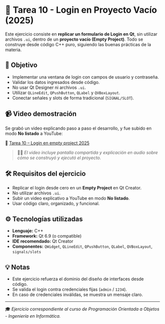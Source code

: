 # 🔐 Tarea 10 - Login en Proyecto Vacío (2025)

Este ejercicio consiste en **replicar un formulario de Login en Qt**, sin utilizar archivos `.ui`, dentro de un **proyecto vacío (Empty Project)**. Todo se construye desde código C++ puro, siguiendo las buenas prácticas de la materia.

## 🎯 Objetivo

- Implementar una ventana de login con campos de usuario y contraseña.
- Validar los datos ingresados desde código.
- No usar Qt Designer ni archivos `.ui`.
- Utilizar `QLineEdit`, `QPushButton`, `QLabel` y `QVBoxLayout`.
- Conectar señales y slots de forma tradicional (`SIGNAL/SLOT`).

## 📹 Video demostración

Se grabó un video explicando paso a paso el desarrollo, y fue subido en modo **No listado** a YouTube:

🔗 [Tarea 10 – Login en empty project 2025](https://www.youtube.com/watch?v=q9u-I7tNasY)

> 🧑‍🏫 *El video incluye pantalla compartida y explicación en audio sobre cómo se construyó y ejecutó el proyecto.*

## 🛠️ Requisitos del ejercicio

- Replicar el login desde cero en un **Empty Project** en Qt Creator.
- No utilizar archivos `.ui`.
- Subir un video explicativo a YouTube en modo **No listado**.
- Usar código claro, organizado, y funcional.

## ⚙️ Tecnologías utilizadas

- **Lenguaje:** C++
- **Framework:** Qt 6.9 (o compatible)
- **IDE recomendado:** Qt Creator
- **Componentes:** `QWidget`, `QLineEdit`, `QPushButton`, `QLabel`, `QVBoxLayout`, `signals/slots`

## 💡 Notas

- Este ejercicio refuerza el dominio del diseño de interfaces desde código.
- Se valida el login contra credenciales fijas (`admin` / `1234`).
- En caso de credenciales inválidas, se muestra un mensaje claro.

---

🎓 *Ejercicio correspondiente al curso de Programación Orientada a Objetos - Ingeniería en Informática.*
